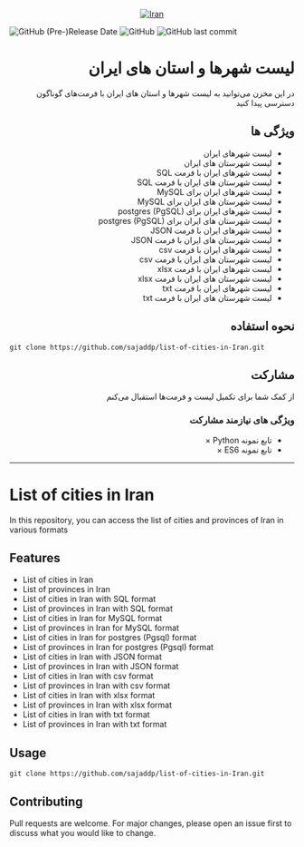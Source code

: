 <div align="center">

[![Iran](images/iran.jpeg)](#)

</div>

<p>
<img alt="GitHub (Pre-)Release Date" src="https://img.shields.io/github/release-date-pre/sajaddp/list-of-cities-in-Iran?style=for-the-badge">
<img alt="GitHub" src="https://img.shields.io/github/license/sajaddp/list-of-cities-in-Iran?style=for-the-badge">
<img alt="GitHub last commit" src="https://img.shields.io/github/last-commit/sajaddp/list-of-cities-in-Iran?style=for-the-badge">
</p>

<div dir="rtl">

# لیست شهرها و استان های ایران

در این مخزن می‌توانید به لیست شهرها و استان های ایران با فرمت‌های گوناگون دسترسی پیدا کنید

## ویژگی ها

- لیست شهرهای ایران
- لیست شهرستان های ایران
- لیست شهرهای ایران با فرمت SQL
- لیست شهرستان های ایران با فرمت SQL
- لیست شهرهای ایران برای MySQL
- لیست شهرستان های ایران برای MySQL
- لیست شهرهای ایران برای postgres (PgSQL)
- لیست شهرستان های ایران برای postgres (PgSQL)
- لیست شهرهای ایران با فرمت JSON
- لیست شهرستان های ایران با فرمت JSON
- لیست شهرهای ایران با فرمت csv
- لیست شهرستان های ایران با فرمت csv
- لیست شهرهای ایران با فرمت xlsx
- لیست شهرستان های ایران با فرمت xlsx
- لیست شهرهای ایران با فرمت txt
- لیست شهرستان های ایران با فرمت txt

## نحوه استفاده

</div>
  
```shell
git clone https://github.com/sajaddp/list-of-cities-in-Iran.git
```

<div dir="rtl">

## مشارکت

از کمک شما برای تکمیل لیست و فرمت‌ها استقبال می‌کنم

### ویژگی های نیازمند مشارکت

- تابع نمونه Python &times;
- تابع نمونه ES6 &times;

</div>
  
---

# List of cities in Iran

In this repository, you can access the list of cities and provinces of Iran in various formats

## Features

- List of cities in Iran
- List of provinces in Iran
- List of cities in Iran with SQL format
- List of provinces in Iran with SQL format
- List of cities in Iran for MySQL format
- List of provinces in Iran for MySQL format
- List of cities in Iran for postgres (Pgsql) format
- List of provinces in Iran for postgres (Pgsql) format
- List of cities in Iran with JSON format
- List of provinces in Iran with JSON format
- List of cities in Iran with csv format
- List of provinces in Iran with csv format
- List of cities in Iran with xlsx format
- List of provinces in Iran with xlsx format
- List of cities in Iran with txt format
- List of provinces in Iran with txt format

## Usage

```shell
git clone https://github.com/sajaddp/list-of-cities-in-Iran.git
```

## Contributing

Pull requests are welcome. For major changes, please open an issue first to discuss what you would like to change.
